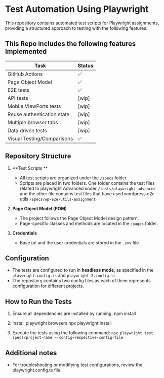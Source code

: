 # Test Automation Using Playwright

This repository contains automated test scripts for Playwright assignments, providing a structured approach to testing with the following features:

## This Repo includes the following features Implemented
| Task                          | Status |
|-------------------------------|--------|
| GitHub Actions                | ✅     |
| Page Object Model             | ✅     |
| E2E tests                     | ✅     |
| API tests                     |  [wip] |
| Mobile ViewPorts tests        | [wip]  | 
| Reuse authentication state    | [wip]  |
| Multiple browser tabs         | [wip]  |
| Data driven tests             | [wip]  |
| Visual Testing/Comparisons    | ✅     |


## Repository Structure

1. **Test Scripts **
   - All test scripts are organized under the `/specs` folder.
   - Scripts are placed in two folders. One folder contains the test files related to playwright Advanced under `/tests/playwright-advanced` and the other file contains test files that have used wordpress e2e-utils `/specs/wp-e2e-utils-assignment`

2. **Page Object Model (POM)**
   - The project follows the Page Object Model design pattern.
   - Page-specific classes and methods are located in the `/pages` folder.

3. **Credentials**
    - Base url and the user credentials are stored in the `.env` file

## Configuration

- The tests are configured to run in **headless mode**, as specified in the `playwright.config.ts` and `playwright-2.config.ts`
- The repository contains two config files as each of them represents configuration for different projects.

## How to Run the Tests

1. Ensure all dependencies are installed by running:
   npm install

2. Install playwright browsers
   npx playwright install

2. Execute the tests using the following command:
   `npx playwright test specs/project-name --config=respective-config-file`

## Additional notes


- For troubleshooting or modifying test configurations, review the playwright.config.ts file.


